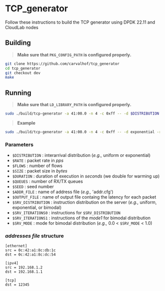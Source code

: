 # TCP_generator

Follow these instructions to build the TCP generator using DPDK 22.11 and CloudLab nodes

## Building

> **Make sure that `PKG_CONFIG_PATH` is configured properly.**

```bash
git clone https://github.com/carvalhof/tcp_generator
cd tcp_generator
git checkout dev
make
```

## Running

> **Make sure that `LD_LIBRARY_PATH` is configured properly.**

```bash
sudo ./build/tcp-generator -a 41:00.0 -n 4 -c 0xff -- -d $DISTRIBUTION -r $RATE -f $FLOWS -s $SIZE -t $DURATION -q $QUEUES -e $SEED -c $ADDR_FILE -o $OUTPUT_FILE -D $SRV_DISTRIBUTION -i $SRV_ITERATIONS0 -j $SRV_ITERATIONS1 -m $SRV_MODE
```

> **Example**

```bash
sudo ./build/tcp-generator -a 41:00.0 -n 4 -c 0xff -- -d exponential -r 50000 -f 16 -s 128 -t 5 -q 1 -e 1646203793 -c addr.cfg -o output.dat -D bimodal -i 533 -j 54956 -m 0.99
```

### Parameters

- `$DISTRIBUTION` : interarrival distribution (_e.g.,_ uniform or exponential)
- `$RATE` : packet rate in _pps_
- `$FLOWS` : number of flows
- `$SIZE` : packet size in _bytes_
- `$DURATION` : duration of execution in _seconds_ (we double for warming up)
- `$QUEUES` : number of RX/TX queues
- `$SEED` : seed number
- `$ADDR_FILE` : name of address file (_e.g.,_ 'addr.cfg')
- `$OUTPUT_FILE` : name of output file containg the latency for each packet
- `$SRV_DISTRIBUTION` : instruction distribution on the server (_e.g.,_ uniform, exponential, or bimodal)
- `$SRV_ITERATIONS0` : instructions for `$SRV_DISTRIBUTION`
- `$SRV_ITERATIONS1` : instructions of the _mode1_ for bimodal distribution
- `$SRV_MODE` : mode for bimodal distribution (_e.g.,_ 0.0 < `$SRV_MODE` < 1.0)

### _addresses file_ structure

```
[ethernet]
src = 0c:42:a1:8c:db:1c
dst = 0c:42:a1:8c:dc:54

[ipv4]
src = 192.168.1.2
dst = 192.168.1.1

[tcp]
dst = 12345
```
